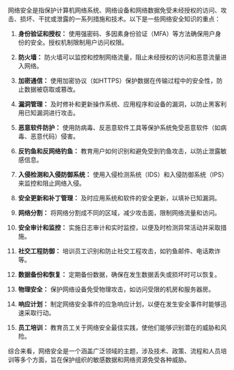 网络安全是指保护计算机网络系统、网络设备和网络数据免受未经授权的访问、攻击、损坏、干扰或泄露的一系列措施和技术。以下是一些网络安全知识的重点：

1. **身份验证和授权：** 使用强密码、多因素身份验证（MFA）等方法确保用户身份的安全。授权机制限制用户访问权限。

2. **防火墙：** 防火墙可以监控和控制网络流量，阻止未经授权的访问和恶意流量进入网络。

3. **加密通信：** 使用加密协议（如HTTPS）保护数据在传输过程中的安全性，防止数据被窃取或篡改。

4. **漏洞管理：** 及时修补和更新操作系统、应用程序和设备的漏洞，以防止黑客利用已知漏洞进行攻击。

5. **恶意软件防护：** 使用防病毒、反恶意软件工具等保护系统免受恶意软件（如病毒、恶意代码）侵害。

6. **反钓鱼和反网络钓鱼：** 教育用户如何识别和避免受到钓鱼攻击，以防止泄露敏感信息。

7. **入侵检测和入侵防御系统：** 使用入侵检测系统（IDS）和入侵防御系统（IPS）来监控和阻止网络入侵。

8. **安全更新和补丁管理：** 及时应用系统和软件的安全更新，以填补已知漏洞。

9. **网络分割：** 将网络分割成不同的区域，减少攻击面，限制网络流量和访问。

10. **安全审计和监控：** 实施日志审计和实时监控，以便及时检测异常活动并采取措施。

11. **社交工程防御：** 培训员工识别和防止社交工程攻击，如钓鱼邮件、电话欺诈等。

12. **数据备份和恢复：** 定期备份数据，确保在发生数据丢失或损坏时可以恢复。

13. **物理安全：** 保护网络设备免受物理攻击，如访问受限的机房和服务器房。

14. **响应计划：** 制定网络安全事件的应急响应计划，以便在发生安全事件时能够迅速采取行动。

15. **员工培训：** 教育员工关于网络安全最佳实践，使他们能够识别潜在的威胁和风险。

综合来看，网络安全是一个涵盖广泛领域的主题，涉及技术、政策、流程和人员培训等多个方面，旨在保护组织的敏感数据和网络资源免受各种威胁。